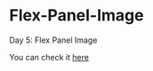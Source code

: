 # Flex-Panel-Image
Day 5: Flex Panel Image


You can check it  <a href ="https://loreleen71.github.io/Flex-Panel-Image/">here</a>
